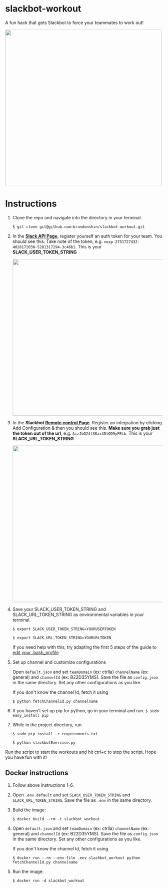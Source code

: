 # slackbot-workout
A fun hack that gets Slackbot to force your teammates to work out!

<img src = "https://ctrlla-blog.s3.amazonaws.com/2015/Jun/Screen_Shot_2015_06_10_at_5_57_55_PM-1433984292189.png" width = 500>


# Instructions

1. Clone the repo and navigate into the directory in your terminal.

    `$ git clone git@github.com:brandonshin/slackbot-workout.git`

2. In the **[Slack API Page](https://api.slack.com/docs/oauth-test-tokens)**, register yourself an auth token for your team. You should see this. Take note of the token, e.g. `xoxp-2751727432-4028172038-5281317294-3c46b1`. This is your **SLACK_USER_TOKEN_STRING**

    <img src="http://i.imgur.com/RZqDRbL.png" width = 500>

3. In the **Slackbot [Remote control Page](https://slack.com/apps/A0F81R8ET-slackbot)**. Register an integration by clicking Add Configuration & then you should see this. __Make sure you grab just the token out of the url__, e.g. `AizJbQ24l38ai4DlQD9yFELb`. This is your **SLACK_URL_TOKEN_STRING**

    <img src="https://ctrlla-blog.s3.amazonaws.com/2015/Jun/Screen_Shot_2015_06_03_at_8_44_00_AM-1433557565175.png" width = 500>

4. Save your SLACK_USER_TOKEN_STRING and SLACK_URL_TOKEN_STRING as environmental variables in your terminal.

    `$ export SLACK_USER_TOKEN_STRING=YOURUSERTOKEN`

    `$ export SLACK_URL_TOKEN_STRING=YOURURLTOKEN`

    If you need help with this, try adapting the first 5 steps of the guide to [edit your .bash_profile](http://natelandau.com/my-mac-osx-bash_profile/)

5. Set up channel and customize configurations

    Open `default.json` and set `teamDomain` (ex: ctrlla) `channelName` (ex: general) and `channelId` (ex: B22D35YMS). Save the file as `config.json` in the same directory. Set any other configurations as you like.

    If you don't know the channel Id, fetch it using

    `$ python fetchChannelId.py channelname`

6. If you haven't set up pip for python, go in your terminal and run.
`$ sudo easy_install pip`

7. While in the project directory, run

    `$ sudo pip install -r requirements.txt`

    `$ python slackbotExercise.py`

Run the script to start the workouts and hit ctrl+c to stop the script. Hope you have fun with it!


## Docker instructions

1. Follow above instructions 1-6.

2. Open `.env.default` and set `SLACK_USER_TOKEN_STRING` and `SLACK_URL_TOKEN_STRING`. Save the file as `.env` in the same directory.

3. Build the image:

    `$ docker build --rm -t slackbot_workout .`

4.  Open `default.json` and set `teamDomain` (ex: ctrlla) `channelName` (ex: general) and `channelId` (ex: B22D35YMS). Save the file as `config.json` in the same directory. Set any other configurations as you like.

    If you don't know the channel Id, fetch it using

    `$ docker run --rm --env-file .env slackbot_workout python fetchChannelId.py channelname`

4. Run the image:

    `$ docker run -d slackbot_workout`

